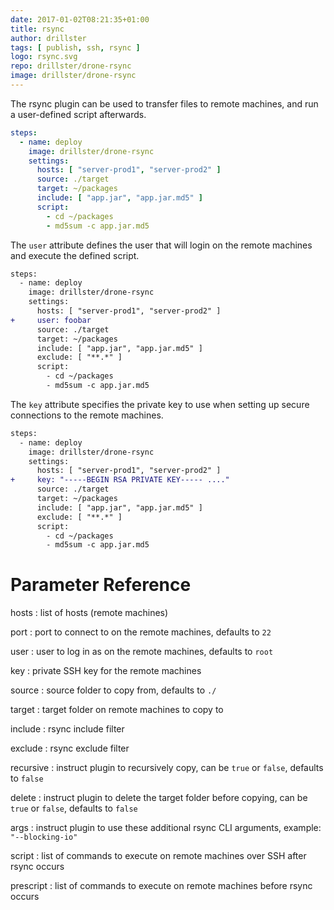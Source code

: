 ```yaml
---
date: 2017-01-02T08:21:35+01:00
title: rsync
author: drillster
tags: [ publish, ssh, rsync ]
logo: rsync.svg
repo: drillster/drone-rsync
image: drillster/drone-rsync
---
```


The rsync plugin can be used to transfer files to remote machines, and run a user-defined script afterwards.

```yaml
steps:
  - name: deploy
    image: drillster/drone-rsync
    settings:
      hosts: [ "server-prod1", "server-prod2" ]
      source: ./target
      target: ~/packages
      include: [ "app.jar", "app.jar.md5" ]
      script:
        - cd ~/packages
        - md5sum -c app.jar.md5
```

The `user` attribute defines the user that will login on the remote machines and execute the defined script.

```diff
steps:
  - name: deploy
    image: drillster/drone-rsync
    settings:
      hosts: [ "server-prod1", "server-prod2" ]
+     user: foobar
      source: ./target
      target: ~/packages
      include: [ "app.jar", "app.jar.md5" ]
      exclude: [ "**.*" ]
      script:
        - cd ~/packages
        - md5sum -c app.jar.md5
```

The `key` attribute specifies the private key to use when setting up secure connections to the remote machines.

```diff
steps:
  - name: deploy
    image: drillster/drone-rsync
    settings:
      hosts: [ "server-prod1", "server-prod2" ]
+     key: "-----BEGIN RSA PRIVATE KEY----- ...."
      source: ./target
      target: ~/packages
      include: [ "app.jar", "app.jar.md5" ]
      exclude: [ "**.*" ]
      script:
        - cd ~/packages
        - md5sum -c app.jar.md5
```

# Parameter Reference

hosts
: list of hosts (remote machines)

port
: port to connect to on the remote machines, defaults to `22`

user
: user to log in as on the remote machines, defaults to `root`

key
: private SSH key for the remote machines

source
: source folder to copy from, defaults to `./`

target
: target folder on remote machines to copy to

include
: rsync include filter

exclude
: rsync exclude filter

recursive
: instruct plugin to recursively copy, can be `true` or `false`, defaults to `false`

delete
: instruct plugin to delete the target folder before copying, can be `true` or `false`, defaults to `false`

args
: instruct plugin to use these additional rsync CLI arguments, example: `"--blocking-io"`

script
: list of commands to execute on remote machines over SSH after rsync occurs

prescript
: list of commands to execute on remote machines before rsync occurs